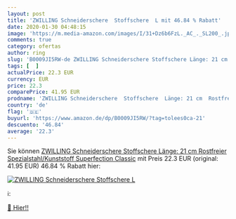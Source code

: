 ```yaml
---
layout: post
title: 'ZWILLING Schneiderschere  Stoffschere  L mit 46.84 % Rabatt'
date: 2020-01-30 04:48:15
image: 'https://m.media-amazon.com/images/I/31+Dz6b6FzL._AC_._SL200_.jpg'
comments: true
category: ofertas
author: ring
slug: 'B0009JI5RW-de ZWILLING Schneiderschere Stoffschere Länge: 21 cm...'
tags: [  ]
actualPrice: 22.3 EUR
currency: EUR
price: 22.3
comparePrice: 41.95 EUR
prodname: 'ZWILLING Schneiderschere  Stoffschere  Länge: 21 cm  Rostfreier Spezialstahl/Kunststoff  Superfection Classic'
country: 'de'
flag: '🇩🇪'
buyurl: 'https://www.amazon.de/dp/B0009JI5RW/?tag=tolees0ca-21'
descuento: '46.84'
average: '22.3'
---
```


Sie können [ZWILLING Schneiderschere  Stoffschere  Länge: 21 cm  Rostfreier Spezialstahl/Kunststoff  Superfection Classic](https://www.amazon.de/dp/B0009JI5RW/?tag=tolees0ca-21) mit Preis 22.3 EUR (original: 41.95 EUR) 46.84 % Rabatt hier:

[![ZWILLING Schneiderschere  Stoffschere  L](https://m.media-amazon.com/images/I/31+Dz6b6FzL._AC_._SL200_.jpg)](https://www.amazon.de/dp/B0009JI5RW/?tag=tolees0ca-21)

ℹ️:


[🛒 Hier!!](https://www.amazon.de/dp/B0009JI5RW/?tag=tolees0ca-21)
